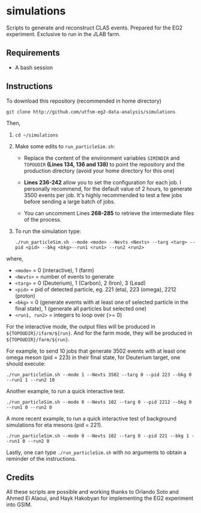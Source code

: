 # simulations

Scripts to generate and reconstruct CLAS events. Prepared for the EG2 experiment. Exclusive to run in the JLAB farm.

## Requirements

* A bash session

## Instructions

To download this repository (recommended in home directory)

```
git clone http://github.com/utfsm-eg2-data-analysis/simulations
```

Then,

1. `cd ~/simulations`

2. Make some edits to `run_particleSim.sh`:

   * Replace the content of the environment variables `SIMINDIR` and `TOPOUDIR` **(Lines 134, 136 and 138)** to point the repository and the production directory (avoid your home directory for this one)

   * **Lines 236-242** allow you to set the configuration for each job. I personally recommend, for the default value of 2 hours, to generate 3500 events per job. It's highly recommended to test a few jobs before sending a large batch of jobs.

   * You can uncomment Lines **268-285** to retrieve the intermediate files of the process.

3. To run the simulation type:

   ```
   ./run_particleSim.sh --mode <mode> --Nevts <Nevts> --targ <targ> --pid <pid> --bkg <bkg>--run1 <run1> --run2 <run2>
   ```

where,
*  `<mode>`  = 0 (interactive), 1 (farm)
*  `<Nevts>` = number of events to generate
*  `<targ>`  = 0 (Deuterium), 1 (Carbon), 2 (Iron), 3 (Lead)
*  `<pid>`   = pid of detected particle, eg. 221 (eta), 223 (omega), 2212 (proton)
*  `<bkg>`   = 0 (generate events with at least one of selected particle in the final state), 1 (generate all particles but selected one)
*  `<run1, run2>` = integers to loop over (>= 0)

For the interactive mode, the output files will be produced in `${TOPOUDIR}/ifarm/${run}`. And for the farm mode, they will be produced in `${TOPOUDIR}/farm/${run}`.

For example, to send 10 jobs that generate 3502 events with at least one omega meson (pid = 223) in their final state, for Deuterium target, one should execute:
```
./run_particleSim.sh --mode 1 --Nevts 3502 --targ 0 --pid 223 --bkg 0 --run1 1 --run2 10
```

Another example, to run a quick interactive test.
```
./run_particleSim.sh --mode 0 --Nevts 102 --targ 0 --pid 2212 --bkg 0 --run1 0 --run2 0
```

A more recent example, to run a quick interactive test of background simulations for eta mesons (pid = 221).
```
./run_particleSim.sh --mode 0 --Nevts 102 --targ 0 --pid 221 --bkg 1 --run1 0 --run2 0
```

Lastly, one can type `./run_particleSim.sh` with no arguments to obtain a reminder of the instructions.

## Credits

All these scripts are possible and working thanks to Orlando Soto and Ahmed El Alaoui, and Hayk Hakobyan for implementing the EG2 experiment into GSIM.
